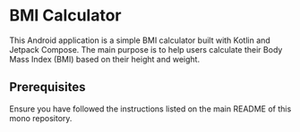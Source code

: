 # BMI Calculator

This Android application is a simple BMI calculator built with Kotlin and Jetpack Compose. The main purpose is to help users calculate their Body Mass Index (BMI) based on their height and weight.

## Prerequisites

Ensure you have followed the instructions listed on the main README of this mono repository.

